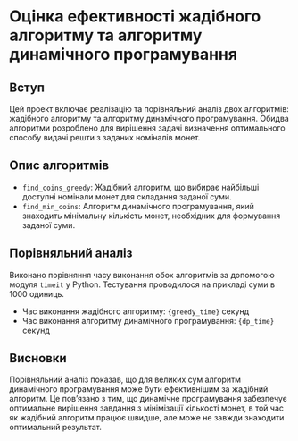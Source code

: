 # Оцінка ефективності жадібного алгоритму та алгоритму динамічного програмування

## Вступ
Цей проект включає реалізацію та порівняльний аналіз двох алгоритмів: жадібного алгоритму та алгоритму динамічного програмування. Обидва алгоритми розроблено для вирішення задачі визначення оптимального способу видачі решти з заданих номіналів монет.

## Опис алгоритмів
- `find_coins_greedy`: Жадібний алгоритм, що вибирає найбільші доступні номінали монет для складання заданої суми.
- `find_min_coins`: Алгоритм динамічного програмування, який знаходить мінімальну кількість монет, необхідних для формування заданої суми.

## Порівняльний аналіз
Виконано порівняння часу виконання обох алгоритмів за допомогою модуля `timeit` у Python. Тестування проводилося на прикладі суми в 1000 одиниць.

- Час виконання жадібного алгоритму: `{greedy_time}` секунд
- Час виконання алгоритму динамічного програмування: `{dp_time}` секунд

## Висновки
Порівняльний аналіз показав, що для великих сум алгоритм динамічного програмування може бути ефективнішим за жадібний алгоритм. Це пов’язано з тим, що динамічне програмування забезпечує оптимальне вирішення завдання з мінімізації кількості монет, в той час як жадібний алгоритм працює швидше, але може не завжди знаходити оптимальний результат.
